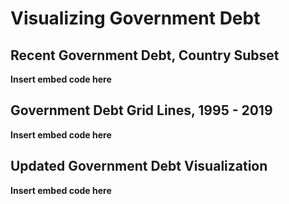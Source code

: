 # Visualizing Government Debt

## Recent Government Debt, Country Subset
**Insert embed code here**

## Government Debt Grid Lines, 1995 - 2019
**Insert embed code here**


## Updated Government Debt Visualization
**Insert embed code here**
